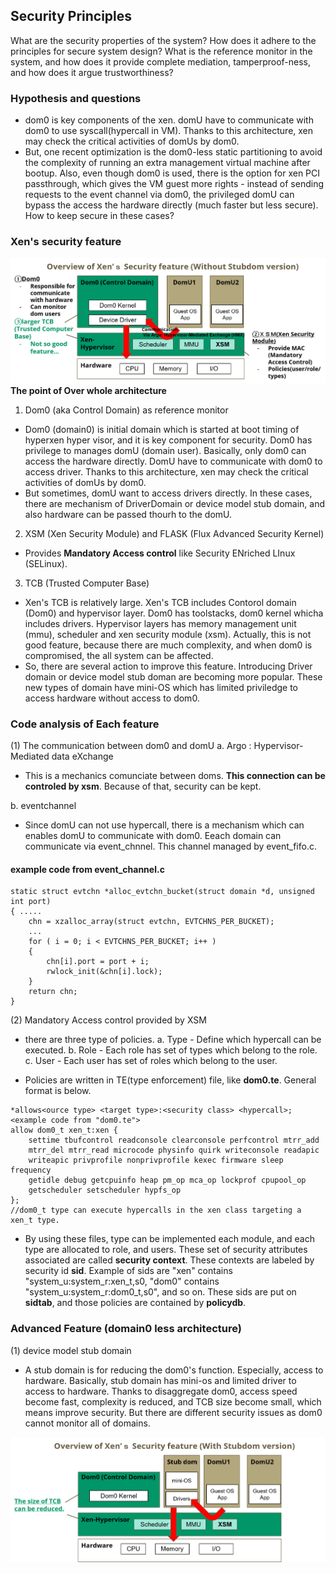 ## Security Principles
What are the security properties of the system? How does it adhere to the principles for secure system design? What is the reference monitor in the system, and how does it provide complete mediation, tamperproof-ness, and how does it argue trustworthiness?

### Hypothesis and questions
- dom0 is key components of the xen. domU have to communicate with dom0 to use syscall(hypercall in VM). Thanks to this architecture, xen may check the critical activities of domUs by dom0.
- But, one recent optimization is the dom0-less static partitioning to avoid the complexity of running an extra management virtual machine after bootup. Also, even though dom0 is used, there is the option for xen PCI passthrough, which gives the VM guest more rights - instead of sending requests to the event channel via dom0, the privileged domU can bypass the access the hardware directly (much faster but less secure). How to keep secure in these cases?

### Xen's security feature

![overview](https://github.com/GWU-Advanced-OS/project-clan-of-xen/blob/main/images/overview.png)
**The point of Over whole architecture**
1. Dom0 (aka Control Domain) as reference monitor
- Dom0 (domain0) is initial domain which is started at boot timing of hyperxen hyper visor, and it is key component for security. Dom0 has privilege to manages domU (domain user). Basically, only dom0 can access the hardware directly. DomU have to communicate with dom0 to access driver. Thanks to this architecture, xen may check the critical activities of domUs by dom0.
- But sometimes, domU want to access drivers directly. In these cases, there are mechanism of DriverDomain or device model stub domain, and also hardware can be passed thourh to the domU.

2. XSM (Xen Security Module) and FLASK (Flux Advanced Security Kernel)
- Provides **Mandatory Access control** like Security ENriched LInux (SELinux).

3. TCB (Trusted Computer Base)
- Xen's TCB is relatively large. Xen's TCB includes Contorol domain (Dom0) and hypervisor layer. Dom0 has toolstacks, dom0 kernel whicha includes drivers. Hypervisor layers has memory management unit (mmu), scheduler and xen security module (xsm). Actually, this is not good feature, because there are much complexity, and when dom0 is compromised, the all system can be affected.
- So, there are several action to improve this feature. Introducing Driver domain or device model stub doman are becoming more popular. These new types of domain have mini-OS which has limited priviledge to access hardware without access to dom0.

### Code analysis of Each feature
(1) The communication between dom0 and domU
a. Argo : Hypervisor-Mediated data eXchange
- This is a mechanics comunciate between doms. **This connection can be controled by xsm**. Because of that, security can be kept.

b. eventchannel
- Since domU can not use hypercall, there is a mechanism which can enables domU to communicate with dom0. Eeach domain can communicate via event_chnnel. This channel managed by event_fifo.c.

#### example code from event_channel.c
```
static struct evtchn *alloc_evtchn_bucket(struct domain *d, unsigned int port)
{ .....
    chn = xzalloc_array(struct evtchn, EVTCHNS_PER_BUCKET);
    ...
    for ( i = 0; i < EVTCHNS_PER_BUCKET; i++ )
    {
        chn[i].port = port + i;
        rwlock_init(&chn[i].lock);
    }
    return chn;
}
```

(2) Mandatory Access control provided by XSM
- there are three type of policies.
 a. Type  - Define which hypercall can be executed.
 b. Role  - Each role has set of types which belong to the role.
 c. User  - Each user has set of roles which belong to the user.

- Policies are written in TE(type enforcement) file, like **dom0.te**. General format is below.
```
*allows<ource type> <target type>:<security class> <hypercall>; 
<example code from "dom0.te">
allow dom0_t xen_t:xen {
	settime tbufcontrol readconsole clearconsole perfcontrol mtrr_add
	mtrr_del mtrr_read microcode physinfo quirk writeconsole readapic
	writeapic privprofile nonprivprofile kexec firmware sleep frequency
	getidle debug getcpuinfo heap pm_op mca_op lockprof cpupool_op
	getscheduler setscheduler hypfs_op
};
//dom0_t type can execute hypercalls in the xen class targeting a xen_t type.
```
- By using these files, type can be implemented each module, and each type are allocated to role, and users. These set of security attributes associated are called **security context**. These contexts are labeled by security id **sid**. Example of sids are "xen" contains "system_u:system_r:xen_t,s0, "dom0" contains "system_u:system_r:dom0_t,s0", and so on. These sids are put on **sidtab**, and those policies are contained by **policydb**.

### Advanced Feature (domain0 less architecture)
(1) device model stub domain
- A stub domain is for reducing the dom0's function. Especially, access to hardware. Basically, stub domain has mini-os and limited driver to access to hardware. Thanks to disaggregate dom0, access speed become fast, complexity is reduced, and TCB size become small, which means improve security. But there are different security issues as dom0 cannot monitor all of domains.

![image of stub domain](https://github.com/GWU-Advanced-OS/project-clan-of-xen/blob/main/images/overview_withstub.png)
